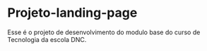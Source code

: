 # Projeto-landing-page
Esse é o projeto de desenvolvimento do modulo base do curso de Tecnologia da escola DNC.
